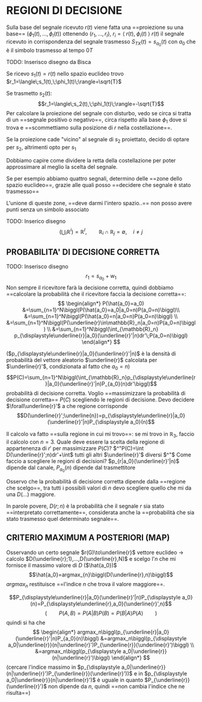 # REGIONI DI DECISIONE

Sulla base del segnale ricevuto $r(t)$ viene fatta una ==proiezione su una base== $(\phi_1(t),...,\phi_I(t))$ ottenendo $(r_1,...,r_I)$, $r_i=\langle\;r(t),\;\phi_i(t)\;\rangle$
$r(t)$ il segnale ricevuto in corrispondenza del segnale trasmesso $S_{TX}(t)=s_{\displaystyle a_0}(t)$ con $a_0$ che è il simbolo trasmesso al tempo $0T$ 

TODO: Inserisco disegno da Bisca

Se ricevo $s_1(t)=r(t)$ nello spazio euclideo trovo $r_1=\langle\;s_1(t),\;\phi_1(t)\;\rangle=\sqrt{T}$ 

Se trasmetto $s_2(t)$:
$$r_1=\langle\;s_2(t),\;\phi_1(t)\;\rangle=-\sqrt{T}$$
Per calcolare la proiezione del segnale con disturbo, vedo se circa si tratta di un ==segnale positivo o negativo==, circa rispetto alla base $\phi_1$ dove si trova e ==scommettiamo sulla posizione di $r$ nella costellazione==.

Se la proiezione cade "vicino" al segnale di $s_2$ proiettato, decido di optare per $s_2$, altrimenti opto per $s_1$

Dobbiamo capire come dividere la retta della costellazione per poter approssimare al meglio la scelta del segnale.

Se per esempio abbiamo quattro segnali, determino delle ==zone dello spazio euclideo==, grazie alle quali posso ==decidere che segnale è stato trasmesso==

L'unione di queste zone, ==deve darmi l'intero spazio..== non posso avere punti senza un simbolo associato

TODO: Inserico disegno
$$\biggl(\bigcup_i\mathbb{R}^i\biggl)=\mathbb{R}^I,\qquad\mathbb{R}_i\cap\mathbb{R}_j=\emptyset,\quad i\neq j$$
## PROBABILITA' DI DECISIONE CORRETTA
TODO: Inserisco disegno
$$r_1=s_{\displaystyle a_0}+w_1$$
Non sempre il ricevitore farà la decisione corretta, quindi dobbiamo ==calcolare la probabilità che il ricevitore faccia la decisione corretta==:
$$
\begin{align*}
P(\hat{a_0}=a_0)
&=\sum_{n=1}^N\biggl(P(\hat{a_0}=a_0|a_0=n)P(a_0=n)\biggl)\\
&=\sum_{n=1}^N\biggl(P(\hat{a_0}=n|a_0=n)P(a_0=n)\biggl) \\
&=\sum_{n=1}^N\biggl(P(\underline{r}\in\mathbb{R}_n|a_0=n)P(a_0=n)\biggl) \\
&=\sum_{n=1}^N\biggl(\int_{\mathbb{R}_n} p_{\displaystyle\underline{r}|a_0}(\underline{r}'|n)dr'\;P(a_0=n)\biggl)
\end{align*}
$$

($p_{\displaystyle\underline{r}|a_0}(\underline{r}'|n)$ è la densità di probabilità del vettore aleatorio $\underline{r}$ calcolata per $\underline{r}'$, condizionata al fatto che $a_0=n$)
$$P(C)=\sum_{n=1}^N\biggl(\int_{\mathbb{R}_n}p_{\displaystyle\underline{r}|a_0}(\underline{r}'|n)P_{a_0}(n)dr'\biggl)$$
probabilità di decisione corretta.
Voglio ==massimizzare la probabilità di decisione corretta== $P(C)$ scegliendo le regioni di decisione.
Devo decidere $\forall\underline{r}'$ a che regione corrisponde
$$D(\underline{r}';\underline{n})=p_{\displaystyle\underline{r}|a_0}(\underline{r}'|n)P_{\displaystyle a_0}(n)$$

Il calcolo va fatto ==sulla regione in cui mi trovo==: se mi trovo in $\mathbb{R}_3$, faccio il calcolo con $n=3$.
Quale deve essere la scelta della regione di appartenenza di $r'$ per massimizzare $P(C)$?
$^"P(C)=\int D(\underline{r}';n)dr'+\int$ tutti gli altri $\underline{r}'$ diversi $^"$ 
Come faccio a scegliere le regioni di decisioni?
$p_{r|a_0}(\underline{r}'|n)$ dipende dal canale, $P_{a_0}(n)$ dipende dal trasmettitore

Osservo che la probabilità di decisione corretta dipende dalla ==regione che scelgo==, tra tutti i possibili valori di $n$ devo scegliere quello che mi da una $D(...)$ maggiore.

In parole povere, $D(r;n)$ è la probabilità che il segnale $r$ sia stato ==interpretato correttamente==, considerata anche la ==probabilità che sia stato trasmesso quel determinato segnale==.

## CRITERIO MAXIMUM A POSTERIORI (MAP)
Osservando un certo segnale $r(G)\to\underline{r}$ vettore euclideo $\to$ calcolo $D(\underline{r};1),...,D(\underline{r},N)$ e scelgo l'$n$ che mi fornisce il massimo valore di $D$ ($\hat{a_0})$
$$\hat{a_0}=argmax_{n}\biggl(D(\underline{r},n)\biggl)$$
$argmax_n$ restituisce ==l'indice $n$ che trova il valore maggiore==.

$$P_{\displaystyle\underline{r}|a_0}(\underline{r}'|n)P_{\displaystyle a_0}(n)=P_{\displaystyle\underline{r},a_0}(\underline{r}',n)$$
$$\biggl(\qquad P(A,B)=P(A|B)P(B)=P(B|A)P(A)\qquad\biggl)$$
quindi si ha che
$$
\begin{align*}
argmax_n\biggl(p_{\underline{r}|a_0}(\underline{r}'|n)P_{a_0}(n)\biggl)
&=argmax_n\biggl(p_{\displaystyle a_0|\underline{r}}(n|\underline{r}')P_{\underline{r}}(\underline{r}')\biggl) \\
&=argmax_n\biggl(p_{\displaystyle a_0|\underline{r}}(n|\underline{r}')\biggl)
\end{align*}
$$
(cercare l'indice massimo in $p_{\displaystyle a_0|\underline{r}}(n|\underline{r}')P_{\underline{r}}(\underline{r}'))$ e in $p_{\displaystyle a_0|\underline{r}}(n|\underline{r}')$ è uguale in quanto $P_{\underline{r}}(\underline{r}')$ non dipende da $n$, quindi ==non cambia l'indice che ne risulta==)